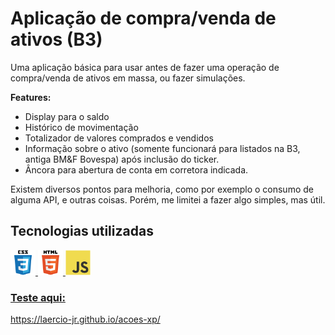 
# Aplicação de compra/venda de ativos (B3)

Uma aplicação básica para usar antes de fazer uma operação de compra/venda de ativos em massa, ou fazer simulações.

**Features:**
 - Display para o saldo
 - Histórico de movimentação
 - Totalizador de valores comprados e vendidos
 - Informação sobre o ativo (somente funcionará para listados na B3,
   antiga BM&F Bovespa) após inclusão do ticker.
 - Âncora para abertura de conta em corretora indicada.

Existem diversos pontos para melhoria, como por exemplo o consumo de alguma API, e outras coisas.
Porém, me limitei a fazer algo simples, mas útil.

## **Tecnologias utilizadas**  

 <a href="https://www.w3schools.com/css/" target="_blank" rel="noreferrer"> <img src="https://raw.githubusercontent.com/devicons/devicon/master/icons/css3/css3-original-wordmark.svg" alt="css3" width="40" height="40"/> </a>  <a href="https://www.w3.org/html/" target="_blank" rel="noreferrer"> <img src="https://raw.githubusercontent.com/devicons/devicon/master/icons/html5/html5-original-wordmark.svg" alt="html5" width="40" height="40"/> </a><a href="https://developer.mozilla.org/en-US/docs/Web/JavaScript" target="_blank" rel="noreferrer"> <img src="https://raw.githubusercontent.com/devicons/devicon/master/icons/javascript/javascript-original.svg" alt="javascript" width="40" height="40"/> 
 

### Teste aqui: 
 https://laercio-jr.github.io/acoes-xp/

